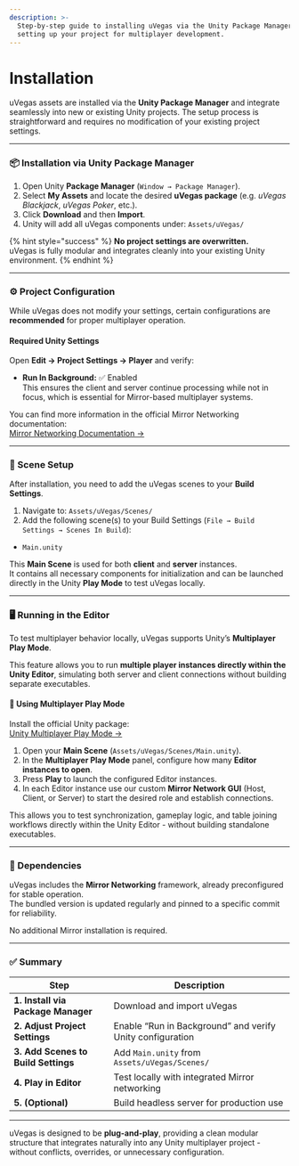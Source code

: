 ```yaml
---
description: >-
  Step-by-step guide to installing uVegas via the Unity Package Manager and
  setting up your project for multiplayer development.
---
```


# Installation

uVegas assets are installed via the **Unity Package Manager** and integrate seamlessly into new or existing Unity projects. The setup process is straightforward and requires no modification of your existing project settings.

***

### 📦 Installation via Unity Package Manager

1. Open Unity **Package Manager** (`Window → Package Manager`).
2. Select **My Assets** and locate the desired **uVegas package** (e.g. _uVegas Blackjack_, _uVegas Poker_, etc.).
3. Click **Download** and then **Import**.
4. Unity will add all uVegas components under: `Assets/uVegas/`

{% hint style="success" %}
**No project settings are overwritten.**\
uVegas is fully modular and integrates cleanly into your existing Unity environment.
{% endhint %}

***

### ⚙️ Project Configuration

While uVegas does not modify your settings, certain configurations are **recommended** for proper multiplayer operation.

#### Required Unity Settings

Open **Edit → Project Settings → Player** and verify:

* **Run In Background:** ✅ Enabled\
  This ensures the client and server continue processing while not in focus, which is essential for Mirror-based multiplayer systems.

You can find more information in the official Mirror Networking documentation:\
[Mirror Networking Documentation →](https://mirror-networking.gitbook.io/docs/)

***

### 🧩 Scene Setup

After installation, you need to add the uVegas scenes to your **Build Settings**.

1. Navigate to: `Assets/uVegas/Scenes/`
2. Add the following scene(s) to your Build Settings (`File → Build Settings → Scenes In Build`):

* `Main.unity`

This **Main Scene** is used for both **client** and **server** instances.\
It contains all necessary components for initialization and can be launched directly in the Unity **Play Mode** to test uVegas locally.

***

### 🖥️ Running in the Editor

To test multiplayer behavior locally, uVegas supports Unity’s **Multiplayer Play Mode**.

This feature allows you to run **multiple player instances directly within the Unity Editor**, simulating both server and client connections without building separate executables.

#### 🧪 Using Multiplayer Play Mode

Install the official Unity package:\
[Unity Multiplayer Play Mode →](https://docs.unity3d.com/Packages/com.unity.multiplayer.playmode@latest)

1. Open your **Main Scene** (`Assets/uVegas/Scenes/Main.unity`).
2. In the **Multiplayer Play Mode** panel, configure how many **Editor instances to open**.
3. Press **Play** to launch the configured Editor instances.
4. In each Editor instance use our custom **Mirror Network GUI** (Host, Client, or Server) to start the desired role and establish connections.

This allows you to test synchronization, gameplay logic, and table joining workflows directly within the Unity Editor - without building standalone executables.

***

### 🔗 Dependencies

uVegas includes the **Mirror Networking** framework, already preconfigured for stable operation.\
The bundled version is updated regularly and pinned to a specific commit for reliability.

No additional Mirror installation is required.

***

### ✅ Summary

| Step                                | Description                                               |
| ----------------------------------- | --------------------------------------------------------- |
| **1. Install via Package Manager**  | Download and import uVegas                                |
| **2. Adjust Project Settings**      | Enable “Run in Background” and verify Unity configuration |
| **3. Add Scenes to Build Settings** | Add `Main.unity` from `Assets/uVegas/Scenes/`             |
| **4. Play in Editor**               | Test locally with integrated Mirror networking            |
| **5. (Optional)**                   | Build headless server for production use                  |

***

uVegas is designed to be **plug-and-play**, providing a clean modular structure that integrates naturally into any Unity multiplayer project - without conflicts, overrides, or unnecessary configuration.
